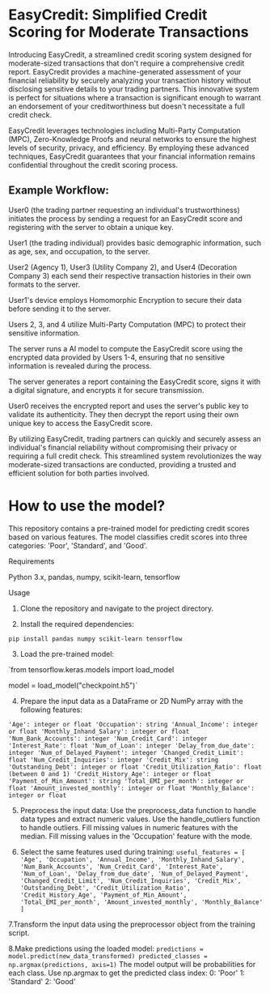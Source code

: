 # EasyCredit: Simplified Credit Scoring for Moderate Transactions
Introducing EasyCredit, a streamlined credit scoring system designed for moderate-sized transactions that don't require a comprehensive credit report. EasyCredit provides a machine-generated assessment of your financial reliability by securely analyzing your transaction history without disclosing sensitive details to your trading partners. This innovative system is perfect for situations where a transaction is significant enough to warrant an endorsement of your creditworthiness but doesn't necessitate a full credit check.

EasyCredit leverages technologies including Multi-Party Computation (MPC), Zero-Knowledge Proofs and neural networks to ensure the highest levels of security, privacy, and efficiency. By employing these advanced techniques, EasyCredit guarantees that your financial information remains confidential throughout the credit scoring process.

## Example Workflow:
User0 (the trading partner requesting an individual's trustworthiness) initiates the process by sending a request for an EasyCredit score and registering with the server to obtain a unique key.

User1 (the trading individual) provides basic demographic information, such as age, sex, and occupation, to the server.

User2 (Agency 1), User3 (Utility Company 2), and User4 (Decoration Company 3) each send their respective transaction histories in their own formats to the server.

User1's device employs Homomorphic Encryption to secure their data before sending it to the server.

Users 2, 3, and 4 utilize Multi-Party Computation (MPC) to protect their sensitive information.

The server runs a AI model to compute the EasyCredit score using the encrypted data provided by Users 1-4, ensuring that no sensitive information is revealed during the process.

The server generates a report containing the EasyCredit score, signs it with a digital signature, and encrypts it for secure transmission.

User0 receives the encrypted report and uses the server's public key to validate its authenticity. They then decrypt the report using their own unique key to access the EasyCredit score.

By utilizing EasyCredit, trading partners can quickly and securely assess an individual's financial reliability without compromising their privacy or requiring a full credit check. This streamlined system revolutionizes the way moderate-sized transactions are conducted, providing a trusted and efficient solution for both parties involved.

# How to use the model?
This repository contains a pre-trained model for predicting credit scores based on various features. The model classifies credit scores into three categories: 'Poor', 'Standard', and 'Good'.

Requirements

Python 3.x,
pandas,
numpy,
scikit-learn,
tensorflow

Usage

1. Clone the repository and navigate to the project directory.
   
2. Install the required dependencies:
   
`pip install pandas numpy scikit-learn tensorflow`

3. Load the pre-trained model:
   
`from tensorflow.keras.models import load_model

model = load_model("checkpoint.h5")`

4. Prepare the input data as a DataFrame or 2D NumPy array with the following features:

`'Age': integer or float
'Occupation': string
'Annual_Income': integer or float
'Monthly_Inhand_Salary': integer or float
'Num_Bank_Accounts': integer
'Num_Credit_Card': integer
'Interest_Rate': float
'Num_of_Loan': integer
'Delay_from_due_date': integer
'Num_of_Delayed_Payment': integer
'Changed_Credit_Limit': float
'Num_Credit_Inquiries': integer
'Credit_Mix': string
'Outstanding_Debt': integer or float
'Credit_Utilization_Ratio': float (between 0 and 1)
'Credit_History_Age': integer or float
'Payment_of_Min_Amount': string
'Total_EMI_per_month': integer or float
'Amount_invested_monthly': integer or float
'Monthly_Balance': integer or float`

5. Preprocess the input data:
Use the preprocess_data function to handle data types and extract numeric values.
Use the handle_outliers function to handle outliers.
Fill missing values in numeric features with the median.
Fill missing values in the 'Occupation' feature with the mode.

6. Select the same features used during training:
`useful_features = [
    'Age', 'Occupation', 'Annual_Income', 'Monthly_Inhand_Salary',
    'Num_Bank_Accounts', 'Num_Credit_Card', 'Interest_Rate', 'Num_of_Loan',
    'Delay_from_due_date', 'Num_of_Delayed_Payment',
    'Changed_Credit_Limit', 'Num_Credit_Inquiries', 'Credit_Mix',
    'Outstanding_Debt', 'Credit_Utilization_Ratio', 'Credit_History_Age',
    'Payment_of_Min_Amount', 'Total_EMI_per_month', 'Amount_invested_monthly',
    'Monthly_Balance'
]`

7.Transform the input data using the preprocessor object from the training script.

8.Make predictions using the loaded model:
`predictions = model.predict(new_data_transformed)
predicted_classes = np.argmax(predictions, axis=1)`
The model output will be probabilities for each class.
Use np.argmax to get the predicted class index:
0: 'Poor'
1: 'Standard'
2: 'Good'







